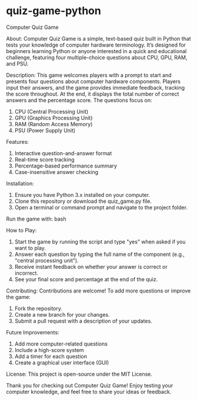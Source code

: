 ﻿# quiz-game-python
Computer Quiz Game

About:
Computer Quiz Game is a simple, text-based quiz built in Python that tests your knowledge of computer hardware terminology. It’s designed for beginners learning Python or anyone interested in a quick and educational challenge, featuring four multiple-choice questions about CPU, GPU, RAM, and PSU.

Description:
This game welcomes players with a prompt to start and presents four questions about computer hardware components. Players input their answers, and the game provides immediate feedback, tracking the score throughout. At the end, it displays the total number of correct answers and the percentage score. The questions focus on:

1. CPU (Central Processing Unit)
2. GPU (Graphics Processing Unit)
3. RAM (Random Access Memory)
4. PSU (Power Supply Unit)

Features:
1. Interactive question-and-answer format
2. Real-time score tracking
3. Percentage-based performance summary
4. Case-insensitive answer checking

Installation:
1. Ensure you have Python 3.x installed on your computer.
2. Clone this repository or download the quiz_game.py file.
3. Open a terminal or command prompt and navigate to the project folder.

Run the game with:
bash

How to Play:
1. Start the game by running the script and type "yes" when asked if you want to play.
2. Answer each question by typing the full name of the component (e.g., "central processing unit").
3. Receive instant feedback on whether your answer is correct or incorrect.
4. See your final score and percentage at the end of the quiz.

Contributing:
Contributions are welcome! To add more questions or improve the game:
1. Fork the repository.
2. Create a new branch for your changes.
3. Submit a pull request with a description of your updates.

Future Improvements:
1. Add more computer-related questions
2. Include a high-score system
3. Add a timer for each question
4. Create a graphical user interface (GUI)

License:
This project is open-source under the MIT License.

Thank you for checking out Computer Quiz Game! Enjoy testing your computer knowledge, and feel free to share your ideas or feedback.
